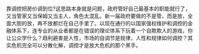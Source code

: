 靠调控把房价调到位?这思路本身就是问题，政府管好自己最基本的职能就行了，又当管家又当保姆又当主人，角色太混乱。新一届政府要做的不是管，而是放，全面大胆的放，再不放都烂在自己手里了。以现在通行的以国家强权维护和调控的金融体系下，连专业的从业者都是在错误的理论体系下玩着一个自欺欺人的游戏，你让公众学什么？趋利避害是人性，市场的自调节是规律，人性和规律如何调控？其实危机完全可以分散化解，调控才是放大危机的那个黑手。

